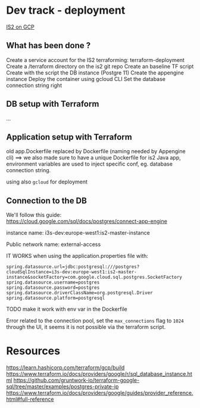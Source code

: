 # Dev track - deployment

[IS2 on GCP](http://i3s-dev.appspot.com/is2/)

## What has been done ?

Create a service account for the IS2 terraforming: terraform-deployment
Create a /terraform directory on the is2 git repo
Create an baseline TF script
Create with the script the DB instance (Postgre 11)
Create the appengine instance
Deploy the container using gcloud CLI
Set the database connection string right

## DB setup with Terraform

...

## Application setup with Terraform

old app.Dockerfile replaced by Dockerfile (naming needed by Appengine cli) ==> we also made sure to have a unique Dockerfile for is2 Java app, environment variables are used to inject specific conf, eg. database connection string.

using also `gcloud` for deployment

## Connection to the DB

We'll follow this guide: https://cloud.google.com/sql/docs/postgres/connect-app-engine

instance name: i3s-dev:europe-west1:is2-master-instance

Public network name: external-access

IT WORKS when using the application.properties file with:

```
spring.datasource.url=jdbc:postgresql:///postgres?cloudSqlInstance=i3s-dev:europe-west1:is2-master-instance&socketFactory=com.google.cloud.sql.postgres.SocketFactory
spring.datasource.username=postgres
spring.datasource.password=postgres
spring.datasource.driverClassName=org.postgresql.Driver
spring.datasource.platform=postgresql
```

TODO make it work with env var in the Dockerfile

Error related to the connection pool, set the `max_connections` flag to `1024` through the UI, it seems it is not possible via the terraform script.

# Resources

https://learn.hashicorp.com/terraform/gcp/build
https://www.terraform.io/docs/providers/google/r/sql_database_instance.html
https://github.com/gruntwork-io/terraform-google-sql/tree/master/examples/postgres-private-ip
https://www.terraform.io/docs/providers/google/guides/provider_reference.html#full-reference
